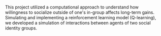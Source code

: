 This project utilized a computational approach to understand how willingness to socialize outside of one's in-group affects long-term gains. Simulating and implementing a reinforcement learning model (Q-learning), we developed a simulation of interactions between agents of two social identity groups.
